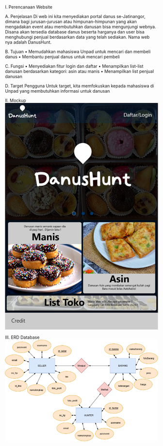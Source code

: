 
I.	Perencanaan Website

A.	Penjelasan
Di web ini kita menyediakan portal danus se-Jatinangor, dimana bagi jurusan-jurusan atau himpunan-himpunan yang akan mengadakan event atau membutuhkan danusan bisa mengunjungi webnya. Disana akan tersedia database danus beserta harganya dan user bisa menghubungi penjual berdasarkan data yang telah sediakan. Nama web nya adalah DanusHunt.

B.	Tujuan
•	Memudahkan mahasiswa Unpad untuk mencari dan membeli danus 
•	Membantu penjual danus untuk mencari pembeli

C.	Fungsi
•	Menyediakan fitur login dan daftar
•	Menampilkan list-list danusan berdasarkan kategori: asin atau manis
•	Menampilkan list penjual danusan

D.	Target Pengguna
Untuk target, kita memfokuskan kepada mahasiswa di Unpad yang membutuhkan informasi untuk danusan

II. Mockup
![](images/Mockup.jpg)

III. ERD Database
![](images/ERDbaru.png)
